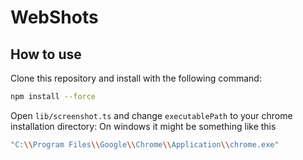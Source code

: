 # WebShots

## How to use

Clone this repository and install with the following command:

```bash
npm install --force
```

Open `lib/screenshot.ts` and change `executablePath` to your chrome installation directory:
On windows it might be something like this

```bash
"C:\\Program Files\\Google\\Chrome\\Application\\chrome.exe"
```
